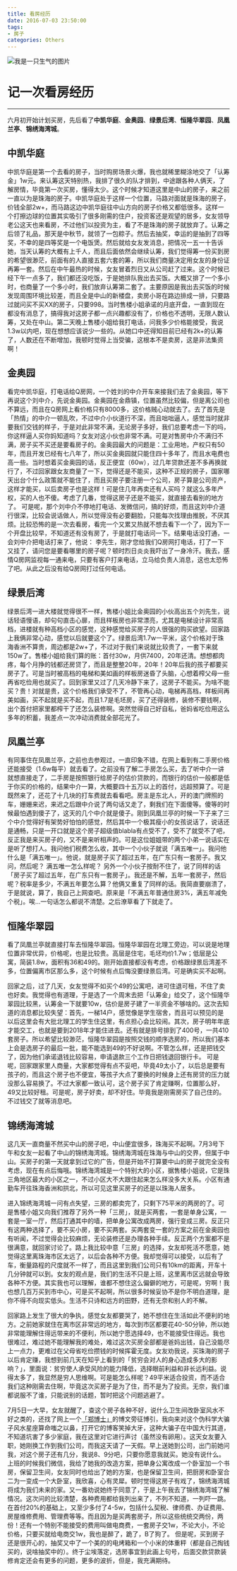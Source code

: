 ```yaml
---
title: 看房经历
date: 2016-07-03 23:50:00
tags: 
- 房子
categories: Others
---
```

<img src="/assets/img/house.png" alt="我是一只生气的图片">

# 记一次看房经历
---
六月初开始计划买房，先后看了**中凯华庭**、**金奥园**、**绿景后湾**、**恒隆华翠园**、**凤凰兰亭**、**锦绣海湾城**。
<!-- more -->

## 中凯华庭

中凯华庭是第一个去看的房子，当时购房场景火爆，我也就稀里糊涂地交了「认筹金」1w元。来认筹这天特别热，我排了很久的队才排到，中途跟各种人俩天，了解房情，毕竟第一次买房，懂得太少。这个时候才知道这里是中山的房子，来之前一直以为是珠海的房子。中凯华庭处于这样一个位置，马路对面就是珠海的房子，价钱全部2w+，而马路这边中凯华庭往中山方向的房子价格又都低很多。这样一个打擦边球的位置其实吸引了很多刚需的住户，投资客还是观望的居多，女友领导老公这天也来看房，不过他们以投资为主，看了不是珠海的房子就放弃了。认筹之后领了礼品，那天是中秋节，就领了一包粽子。然后去抽奖，幸运的是抽到了四等奖，不幸的是四等奖是一个电饭煲。然后就给女友发消息，把情况一五一十告诉她，当天认筹的大概有上千人，而且后面依然会继续认筹，我们觉得筹一份买到房的希望很渺茫，前面有的人直接五套六套的筹，所以我们商量决定用女友的身份证再筹一套。然后在中午最热的时候，女友冒着烈日又从公司赶了过来。这个时候已经下午一点多了，我们都还没吃饭，于是她排队我出去买饭。大概又排了一个多小时，也商量了一个多小时，我们放弃认筹第二套了。主要原因是我出去买饭的时候发现周围环境比较差，而且全是中山的新楼盘，卖房小哥在路边排成一排，只要路过就问买不买XX的房子，只要998。当时售楼小姐承诺的月底开盘，一直到现在都没有消息了，搞得我对这房子都一点兴趣都没有了，价格也不透明，无限人数认筹，又处在中山。第二天晚上售楼小姐给我打电话，问我多少价格能接受，我说1.3w以内吧，现在想想应该说少一些的。从她口中还得知目前已经有2k+的认筹了，人数还在不断增加，我顿时觉得上当受骗，这根本不是卖房，这是非法集资啊！

## 金奥园

看完中凯华庭，打电话给Q房网，一个姓刘的中介开车来接我们去了金奥园，等下再说这个刘中介，先说金奥园。金奥园在金鼎镇，位置虽然比较偏，但是离公司也不算远，而且在Q房网上看价格只有8000多，这价格贼心动就去了。去了首先是「热情」的中介一顿乱吹，不过中介小伙道行不深，而且咄咄逼人，感觉当时就非要我们交钱的样子，于是对此非常不满，无论房子多好，我们总要考虑一下的吗，你这样逼人买你妈知道吗？女友对这小伙也非常不满。可是对售房中介不满归不满，房子买不买还是要看房子的。金奥园最大的问题是：工业用地，产权只有50年，而且开发已经有七八年了，所以买金奥园就只能住四十多年了，而且水电费也高一些。当时想着买金奥园的话，反正便宜（60w），过几年贷款还差不多再换就行了，不过回家跟女友商量了一下，觉得还是不能买，这种不正规的房子，国家哪天出台个什么政策就不能住了，而且买房子要注册一个公司，房子算是公司资产，这样才能买，以后卖房子也是这样！可是住几年再卖还有人买吗？就这么多年产权，买的人也不傻。考虑了几番，觉得这房子还是不能买，就直接去看别的地方了。
可是呢，那个刘中介不停地打电话、发微信问，搞的好烦，而且这刘中介道行很深，比较会说话做人，所以觉得没有必要翻脸，只能每次找理由推脱，不厌其烦。比较恐怖的是一次去看房，看完一个又累又热就不想去看下一个了，因为下一个开盘比较早，不知道还有没有房了，于是就打电话问一下。结果电话没打通，一会刘中介把电话打来了，他说： 李先生，刚才您给我们Q房网打电话，打了一下又挂了，请问您是要看哪里的房子呢？顿时烈日炎炎我吓出了一身冷汗。我去，感情Q房网监视每一通来电，只要有客户打来电话，立马给负责人消息，这也太恐怖了吧。从此之后没有给Q房网打过任何电话。

## 绿景后湾

绿景后湾一进大楼就觉得很不一样，售楼小姐比金奥园的小伙高出五个刘先生，说话轻语慢语，却句句直击心扉，而且样板房也非常漂亮，尤其是电梯设计非常高档，进楼就有种高档小区的感觉，这种感觉给买房子的人很强的购买欲望。回家路上我俩非常心动，感觉以后就要这个了。绿景后湾1.7w一平米，这个价格对于珠海香洲不算贵，周边都是2w+了，不过对于我们来说就比较贵了，一套下来就150w了。售楼小姐给我们算的账：首付30w，月供7400，20年还清。想想都肉疼，每个月挣的钱都还房贷了，而且是整整20年，20年！20年后我的孩子都要买房子了。可是当时被高档的电梯和美如画的样板房迷昏了头脑，心想着榨父母一些再省吃俭用也就买了。回到家里又过了几天冷静下来了，这房子不能买。为啥不能买？贵！对就是贵，这个价格我们承受不了，不管再心动，电梯再高档，样板间再美如画，买不起就是买不起，而且1.7是毛坯房，买了还得装修，装修不要钱啊，出个首付把家里都榨干了还怎么装修啊。突然觉得自己好自私，爸妈省吃俭用这么多年的积蓄，我差点一次冲动消费就全部花光了。

## 凤凰兰亭

有同事住在凤凰兰亭，之前也去参观过，一直印象不错，在网上看到有二手房价格还能接受（1.6w每平）就去看了。之前没有了解二手房怎么买，去了听中介一讲就想直接走了，二手房是按照银行给房子的估价贷款的，而银行的估价一般都是低于你买的价格的，结果中介一算，大概要四十五万以上的首付，远超预算了。可是既然来了，还花了十几块的打车费就去看看吧。房主是东北人，开的澳门牌照的车，姗姗来迟，来迟之后跟中介说了两句话又走了，剩我们在下面傻等。傻等的时候最怕遇到傻子了，这天的几个中介就是傻子。刚到凤凰兰亭的时候一下子来了三个中介觉得好有架势好怕怕的感觉，然后其中一个极其瘦小的女孩说话了，说话还是通畅，只是一开口就是这个房子超级值blabla有点受不了，受不了就受不了吧，反正我是来买房子的，又不是来听相声的。可是这位姐姐带的两个小弟一说话实在是听了想打人。我问他们税费怎么收，其中一个小伙子就说「满五唯一」。我问他什么是「满五唯一」。他说，就是房子买了超过五年，在广东只有一套房子。我又问，然后呢？ 满五唯一怎么样呢？ 另外一个小伙子按耐不住了，说了同样的话「房子买了超过五年，在广东只有一套房子」。我还是不解，五年一套房子，然后呢？税率是多少，不满五年要怎么算？他俩又重复了同样的话。我简直要崩溃了，于是就说，算了，我自己上网查吧。原来是「不满五年普通住房3%，满五年减免个税」。唉...一句话怎么都说不清楚。之后潦草看了下就走了。

## 恒隆华翠园 

看了凤凰兰亭就直接打车去恒隆华翠园。恒隆华翠园在北理工旁边，可以说是地理位置非常优异，价格呢，也是比较贵。高层是住宅，毛坯均价1.7w；低层是公寓，简装1.8w，面积有36和49的。刚开始直接都没有考虑，价格跟绿景后湾差不多，位置偏离市区那么多，这个时候有点后悔没要绿景后湾。可是确实买不起啊。

回家之后，过了几天，女友觉得不如买个49的公寓吧，进可住退可租，不住了卖也好卖。我觉得也有道理，于是选了一个周末去把「认筹金」给交了，这个恒隆华翠园比较黑，认筹金一下就要10w，估价是房子建了一半资金不够啥的。这次去知道的消息都比较失望：首先，一梯14户，感觉像是学生宿舍，而且可以预见的是以后这里会有大批北理工的学生住这里，有点担心会比较闹。其次，房子明年年底才能交工，也就是要到2018年才能住进去。还有就是排号排到了400号，一共410套房子。所以希望比较渺茫，恒隆华翠园是按照交钱的顺序选房的，所以我们基本上会是选房子的最后一批，能不能选到49的不好说啊。不管怎么样，还是把钱交了，因为他们承诺退钱比较容易，申请退款三个工作日把钱退回银行卡。
可是呢，回家跟家里人商量，大家都觉得有点不妥吧，毕竟49太小了，以后总是要有孩子的，而且这个房子也不便宜，等孩子大点了要换的时候身上还有房贷的压力就没那么容易换了。不过大家都一致认可，这个房子买了肯定赚啊，位置那么好，49又比较好租。可是呢，房子好卖，却不好住。毕竟我是刚需房买了自己住的。不过钱交了就等消息吧。

## 锦绣海湾城

这几天一直商量不然买中山的房子吧，中山便宜很多，珠海买不起啊。7月3号下午和女友一起看了中山的锦绣海湾城。锦绣海湾城在珠海与中山的交界，但属于中山。买房子的第一天就拿到过它的广告，但是开始不打算要中山的房子就完全没有考虑，现在有点后悔哦。锦绣海湾城是一个特别大的小区，据售楼小姐说，它是珠三角地区最大的小区之一，不过小区大不大跟住起来怎么样没多大关系。小区有通勤车开往珠海香洲和拱北，所以可见这里买房子的还是以珠海人居多。

进入锦绣海湾城一问有点失望，三房的都卖完了，只剩下75平米的两房的了。可是售楼小姐又向我们推荐了另外一种「三房」，就是买两套，一套是单身公寓，一套是一室一厅，然后打通其中的墙，把单身公寓改成两房，强行变成三房。反正只有这两种选择了，要不买小房，要不买两套。买两套变一套的方案之前在金奥园也有听闻，不过觉得会比较麻烦，无论装修还是办理各种手续。反正两个方案都不是很满意，就回家讨论了。路上我比较中意「三房」的选择，女友却死活不愿意，她觉得这里离珠海市区太远了，以后会各种不方便。我却觉得可以接受，以后有了车，衡量路程的尺度就不一样了，而且这里到我们公司只有10km的距离，开车十几分钟就可以到。女友的观点是，我们的生活不只是上班，这里离市区远就会导致各种不方便。其实我也可以理解，谁都不想住这么偏僻的地方，可是呢，穷啊！我也想几百万买到市中心，可是买不起啊，所以很多时候妥协不是你不明白道理，是你不得不向现实低头。生活不只诗和远方的田野，还有无奈和别人的不解。

回家路上发生了很大的争执，感觉女友都要哭了，她不想住在生活如此不便利的地方。之前她家就住在离市区非常远的地方，每次到市区都要花40-50分钟，所以她非常能理解住得远带来的不便利，所以她宁愿选择49，也不能接受住得远。我也很难过，难过她不能理解我的难处，难过这次买房全部都是爸妈出钱，自己没能尽上一点力，更难过在父母省吃俭攒钱的时候挥霍无度。女友劝我说，买珠海的房子以后肯定赚，我想到前几天在知乎上看到的「贫穷会对人的身心造成多大的影响？」，里面说：贫穷使人承受风险的能力降低，选择眼前利益和非长远利益。说得太多了，我显然是穷人思维啊。可是能怎么样呢？49平米适合投资，而不适合我们这种刚需去住啊，毕竟这次买房子是为了住，而不是为了投资。无奈，我们谁都说服不了谁，只能说别的话题，暂时把这个问题逃避了。

7月5日一大早，女友就醒了，查这个房子各种不好，说什么卫生间改卧室风水不好之类的，还找了网上一个[「郑博士」][1]的博文旁征博引，我向来对这个伪科学大骗子风水星座算命嗤之以鼻，打开它的博客笑掉大牙，这种大骗子在中国大行其道，不知道坑害了多少家庭，我在这里对它进行声讨（虽然没有卵用）。这天女友要入职，她刚换工作到我们公司，而我这天请了一天假。早上送她到公司，出门前她问我，对这个房子还有几分，我说8、9分吧，只要你愿意我就买。她没有说什么。上班的时候我们微信，我给了她我的改造方案，把单身公寓改成一个卧室加一个书房，保留卫生间，女友同时也给出了她的方案，也是保留卫生间，把厨房和卧室合二为一变成一个大卧室，我欣喜，心有灵犀。顿时觉得这房子有戏了，锦绣海湾城将成为我们未来的家。又一番劝说她终于同意了，于是上午我去了锦绣海湾城了解情况。这次问的比较清楚，各种费用都给我列出来了，不列不知道，一列吓一跳。在首付20%的基础上，又至少多付了4-5w，包括什么契税、律师费、办证费用、房屋维修费用、管理费等等。而且因为是买两套房子，所以这些统统交两份，两份！还有一个特别不能接受的费用叫做电商费，一套房子交1w，不论大小，不论价格，只要买就给电商交1w，我也是醉了，跪了，B了狗了。
但是呢，买到房子还是很开心的，抽奖又中了一个美的的电烤箱和一个小米的体重秤（都是自己掏钱买的，说啥抽奖中的）。终于尘埃落定，选房事宜到此画上句号，后面交款贷款装修肯定还会有更多的问题，更多的波折，但是，我充满期待。


[1]: http://blog.sina.com.cn/s/articlelist_1345654037_0_1.html

